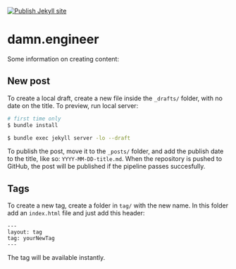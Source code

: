 [![Publish Jekyll site](https://github.com/eugeneromero/damn.engineer/actions/workflows/jekyll-publish.yml/badge.svg?branch=master)](https://github.com/eugeneromero/damn.engineer/actions/workflows/jekyll-publish.yml)

# damn.engineer

Some information on creating content:

## New post
To create a local draft, create a new file inside the `_drafts/` folder, with no date on the title. To preview, run local server:

```bash
# first time only
$ bundle install

$ bundle exec jekyll server -lo --draft
```

To publish the post, move it to the `_posts/` folder, and add the publish date to the title, like so: `YYYY-MM-DD-title.md`. When the repository is pushed to GitHub, the post will be published if the pipeline passes succesfully.

## Tags
To create a new tag, create a folder in `tag/` with the new name. In this folder add an `index.html` file and just add this header:
```
---
layout: tag
tag: yourNewTag
---
```
The tag will be available instantly.

